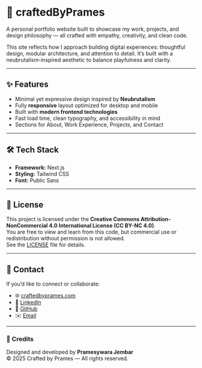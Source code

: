 # 🧱 craftedByPrames

A personal portfolio website built to showcase my work, projects, and design philosophy — all crafted with empathy, creativity, and clean code.

This site reflects how I approach building digital experiences: thoughtful design, modular architecture, and attention to detail. It’s built with a neubrutalism-inspired aesthetic to balance playfulness and clarity.

---

## ✨ Features

- Minimal yet expressive design inspired by **Neubrutalism**
- Fully **responsive** layout optimized for desktop and mobile
- Built with **modern frontend technologies**
- Fast load time, clean typography, and accessibility in mind
- Sections for About, Work Experience, Projects, and Contact

---

## 🛠️ Tech Stack

- **Framework:** Next.js
- **Styling:** Tailwind CSS
- **Font:** Public Sans

---

## 📜 License

This project is licensed under the **Creative Commons Attribution-NonCommercial 4.0 International License (CC BY-NC 4.0)**.  
You are free to view and learn from this code, but commercial use or redistribution without permission is not allowed.  
See the [LICENSE](./LICENSE) file for details.

---

## 👋 Contact

If you’d like to connect or collaborate:

- 🌐 [craftedbyprames.com](https://craftedbyprames.com)
- 💼 [LinkedIn](https://www.linkedin.com/in/pramesywara-j/)
- 🐙 [GitHub](https://github.com/pramesywaraj)
- ✉️ [Email](mailto:jembarpanalar21@gmail.com)

---

### 🧩 Credits

Designed and developed by **Pramesywara Jembar**  
© 2025 Crafted by Prames — All rights reserved.
